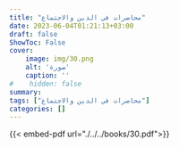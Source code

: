 ```yaml
---
title: "محاضرات في الدين والاجتماع"
date: 2023-06-04T01:21:13+03:00
draft: false
ShowToc: False
cover:
    image: img/30.png
    alt: 'صورة'
    caption: ''
#    hidden: false
summary: 
tags: ["محاضرات في الدين والاجتماع"]
categories: []
---
```

{{< embed-pdf url="./../../books/30.pdf">}} 


